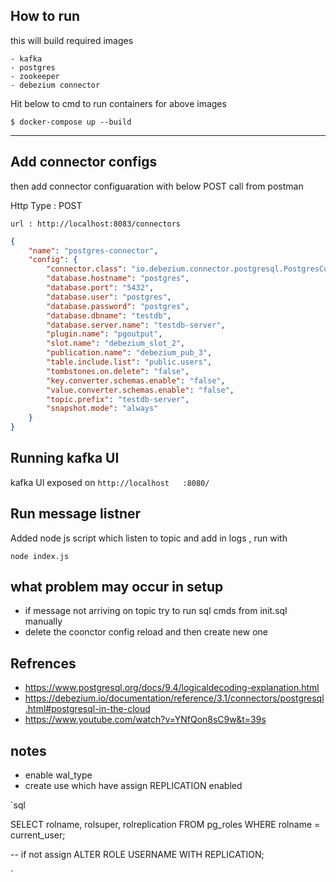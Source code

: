 ## How to run

this will build required images
    
    - kafka
    - postgres
    - zookeeper
    - debezium connector

Hit below to cmd to run containers for above images


`$ docker-compose up --build`

-----

## Add connector configs

then add connector configuaration with below POST call from postman

Http Type : POST

`url : http://localhost:8083/connectors`

``` json : body
{
	"name": "postgres-connector",
	"config": {
		"connector.class": "io.debezium.connector.postgresql.PostgresConnector",
		"database.hostname": "postgres",
		"database.port": "5432",
		"database.user": "postgres",
		"database.password": "postgres",
		"database.dbname": "testdb",
		"database.server.name": "testdb-server",
		"plugin.name": "pgoutput",
		"slot.name": "debezium_slot_2",
		"publication.name": "debezium_pub_3",
		"table.include.list": "public.users",
		"tombstones.on.delete": "false",
		"key.converter.schemas.enable": "false",
		"value.converter.schemas.enable": "false",
		"topic.prefix": "testdb-server",
		"snapshot.mode": "always"
	}
}

```

## Running kafka UI

kafka UI exposed on `http://localhost   :8080/`

## Run message listner

Added node js script which listen to topic and add in logs , run with

`node index.js`


## what problem may occur in setup
- if message not arriving on topic try to run sql cmds from init.sql manually
- delete the coonctor config reload and then create new one


## Refrences
- https://www.postgresql.org/docs/9.4/logicaldecoding-explanation.html
- https://debezium.io/documentation/reference/3.1/connectors/postgresql.html#postgresql-in-the-cloud
- https://www.youtube.com/watch?v=YNfQon8sC9w&t=39s


## notes
- enable wal_type 
- create use which have assign REPLICATION enabled

`sql

SELECT rolname, rolsuper, rolreplication
FROM pg_roles
WHERE rolname = current_user;

-- if not assign 
ALTER ROLE USERNAME WITH REPLICATION;

`